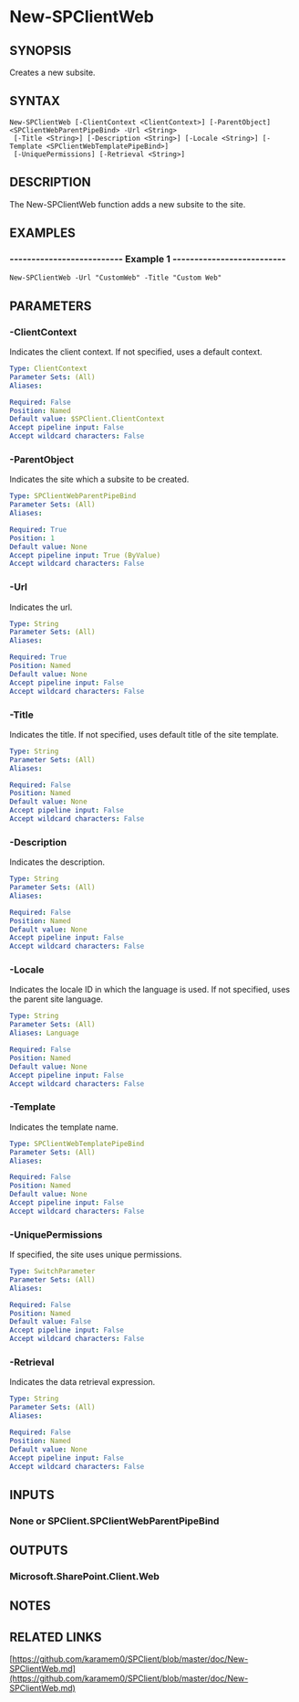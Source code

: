 # New-SPClientWeb

## SYNOPSIS
Creates a new subsite.

## SYNTAX

```
New-SPClientWeb [-ClientContext <ClientContext>] [-ParentObject] <SPClientWebParentPipeBind> -Url <String>
 [-Title <String>] [-Description <String>] [-Locale <String>] [-Template <SPClientWebTemplatePipeBind>]
 [-UniquePermissions] [-Retrieval <String>]
```

## DESCRIPTION
The New-SPClientWeb function adds a new subsite to the site.

## EXAMPLES

### -------------------------- Example 1 --------------------------
```
New-SPClientWeb -Url "CustomWeb" -Title "Custom Web"
```

## PARAMETERS

### -ClientContext
Indicates the client context.
If not specified, uses a default context.

```yaml
Type: ClientContext
Parameter Sets: (All)
Aliases: 

Required: False
Position: Named
Default value: $SPClient.ClientContext
Accept pipeline input: False
Accept wildcard characters: False
```

### -ParentObject
Indicates the site which a subsite to be created.

```yaml
Type: SPClientWebParentPipeBind
Parameter Sets: (All)
Aliases: 

Required: True
Position: 1
Default value: None
Accept pipeline input: True (ByValue)
Accept wildcard characters: False
```

### -Url
Indicates the url.

```yaml
Type: String
Parameter Sets: (All)
Aliases: 

Required: True
Position: Named
Default value: None
Accept pipeline input: False
Accept wildcard characters: False
```

### -Title
Indicates the title.
If not specified, uses default title of the site template.

```yaml
Type: String
Parameter Sets: (All)
Aliases: 

Required: False
Position: Named
Default value: None
Accept pipeline input: False
Accept wildcard characters: False
```

### -Description
Indicates the description.

```yaml
Type: String
Parameter Sets: (All)
Aliases: 

Required: False
Position: Named
Default value: None
Accept pipeline input: False
Accept wildcard characters: False
```

### -Locale
Indicates the locale ID in which the language is used.
If not specified, uses the parent site language.

```yaml
Type: String
Parameter Sets: (All)
Aliases: Language

Required: False
Position: Named
Default value: None
Accept pipeline input: False
Accept wildcard characters: False
```

### -Template
Indicates the template name.

```yaml
Type: SPClientWebTemplatePipeBind
Parameter Sets: (All)
Aliases: 

Required: False
Position: Named
Default value: None
Accept pipeline input: False
Accept wildcard characters: False
```

### -UniquePermissions
If specified, the site uses unique permissions.

```yaml
Type: SwitchParameter
Parameter Sets: (All)
Aliases: 

Required: False
Position: Named
Default value: False
Accept pipeline input: False
Accept wildcard characters: False
```

### -Retrieval
Indicates the data retrieval expression.

```yaml
Type: String
Parameter Sets: (All)
Aliases: 

Required: False
Position: Named
Default value: None
Accept pipeline input: False
Accept wildcard characters: False
```

## INPUTS

### None or SPClient.SPClientWebParentPipeBind

## OUTPUTS

### Microsoft.SharePoint.Client.Web

## NOTES

## RELATED LINKS

[https://github.com/karamem0/SPClient/blob/master/doc/New-SPClientWeb.md](https://github.com/karamem0/SPClient/blob/master/doc/New-SPClientWeb.md)

